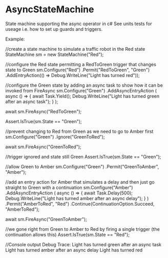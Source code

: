 
# AsyncStateMachine

State machine supporting the async operator in c#
See units tests for useage i.e. how to set up guards and triggers.

Example:

//create a state machine to simulate a traffic robot in the Red state
StateMachine sm = new StateMachine("Red");

//configure the Red state permitting a RedToGreen trigger that changes state to Green
sm.Configure("Red")
  .Permit("RedToGreen", "Green")
  .AddEntryAction(() => Debug.WriteLine("Light has turned red"));

//configure the Green state by adding an async task to show how it can be invoked from FireAsync
sm.Configure("Green")
  .AddAsyncEntryAction
  (
    async () =>
    {
      await Task.Yield();
      Debug.WriteLine("Light has turned green after an async task");
    }
  );

await sm.FireAsync("RedToGreen");

Assert.IsTrue(sm.State == "Green");

//prevent changing to Red from Green as we need to go to Amber first
sm.Configure("Green")
  .Ignore("GreenToRed");

await sm.FireAsync("GreenToRed");

//trigger ignored and state still Green
Assert.IsTrue(sm.State == "Green");

//allow Green to Amber
sm.Configure("Green")
  .Permit("GreenToAmber", "Amber");

//add an entry action for Amber that simulates a delay and then just go straight to Green with a continuation
sm.Configure("Amber")
  .AddAsyncEntryAction
  (
    async () =>
    {
      await Task.Delay(500);
      Debug.WriteLine("Light has turned amber after an async delay");
    }
  )
  .Permit("AmberToRed", "Red")
  .Continue(ContinuationOption.Succeed, "AmberToRed");

await sm.FireAsync("GreenToAmber");

//we gone right from Green to Amber to Red by firing a single trigger (the continuation allows this)
Assert.IsTrue(sm.State == "Red");

//Console output
Debug Trace:
Light has turned green after an async task
Light has turned amber after an async delay
Light has turned red

